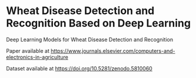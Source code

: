 # Wheat Disease Detection and Recognition Based on Deep Learning

Deep Learning Models for Wheat Disease Detection and Recognition

Paper available at https://www.journals.elsevier.com/computers-and-electronics-in-agriculture

Dataset available at https://doi.org/10.5281/zenodo.5810060